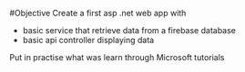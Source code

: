 #Objective
Create a first asp .net web app with 
- basic service that retrieve data from a firebase database
- basic api controller displaying data

Put in practise what was learn through Microsoft tutorials
